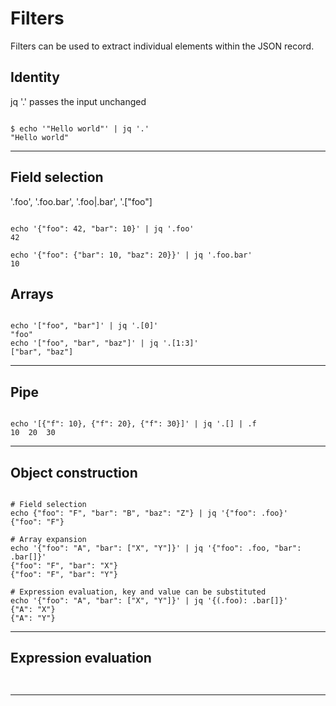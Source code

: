 
# Filters
Filters can be used to extract individual elements within the JSON record. 

## Identity
jq '.' passes the input unchanged

<pre><code>
$ echo '"Hello world"' | jq '.'
"Hello world"
</code></pre>
<hr>

## Field selection
'.foo', '.foo.bar', '.foo|.bar', '.["foo"]
<pre><code>
echo '{"foo": 42, "bar": 10}' | jq '.foo' 
42

echo '{"foo": {"bar": 10, "baz": 20}}' | jq '.foo.bar'  
10
</code></pre>

## Arrays
<pre><code>
echo '["foo", "bar"]' | jq '.[0]' 
"foo"
echo '["foo", "bar", "baz"]' | jq '.[1:3]' 
["bar", "baz"]
</code></pre>
<hr>

## Pipe
<pre><code>
echo '[{"f": 10}, {"f": 20}, {"f": 30}]' | jq '.[] | .f
10  20  30
</code></pre>
<hr>

## Object construction
<pre><code>
# Field selection
echo {"foo": "F", "bar": "B", "baz": "Z"} | jq '{"foo": .foo}'
{"foo": "F"}

# Array expansion
echo '{"foo": "A", "bar": ["X", "Y"]}' | jq '{"foo": .foo, "bar": .bar[]}'
{"foo": "F", "bar": "X"}
{"foo": "F", "bar": "Y"}

# Expression evaluation, key and value can be substituted
echo '{"foo": "A", "bar": ["X", "Y"]}' | jq '{(.foo): .bar[]}'
{"A": "X"}
{"A": "Y"}
</code></pre>
<hr>

## Expression evaluation
<pre><code>
</code></pre>
<hr>

